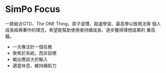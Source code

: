 # SimPo Focus

一款結合GTD、The ONE Thing、原子習慣、超速學習、最高學以致用法等
個人成長經典著作的理念，希望能幫助使用者持續成長、逐步獲得理想成果的
番茄鐘。

- 一次專注於一個任務
- 聚焦於系統，而非目標
- 輸出應該大於輸入
- 適當休息，維持續航力


